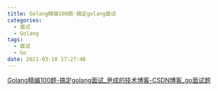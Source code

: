 ```yaml
---
title: Golang精编100题-搞定golang面试
categories:
  - 面试
  - Golang
tags:
  - 面试
  - Go
date: 2021-03-18 17:27:46
---
```


[Golang精编100题-搞定golang面试_尹成的技术博客-CSDN博客_go面试题](https://blog.csdn.net/itcastcpp/article/details/80462619)

